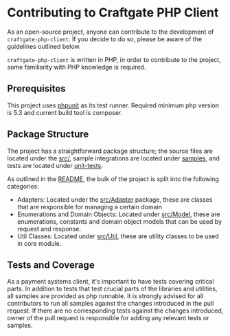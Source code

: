 
# Contributing to Craftgate PHP Client
As an open-source project, anyone can contribute to the development of `craftgate-php-client`. If you decide to do so, please be aware of the guidelines outlined below.

`craftgate-php-client` is written in PHP, in order to contribute to the project, some familiarity with PHP knowledge is required.

## Prerequisites
This project uses [phpunit](https://phpunit.de/) as its test runner. Required minimum php version is 5.3 and current build tool is composer.

## Package Structure
The project has a straightforward package structure; the source files are located under the [src/](src), sample integrations are located under [samples](samples), and tests are located under [unit-tests](unit-tests).

As outlined in the [README](./README.md), the bulk of the project is split into the following categories:

- Adapters: Located under the [src/Adapter](src/Adapter) package, these are classes that are responsible for managing a certain domain
- Enumerations and Domain Objects: Located under [src/Model](src/Model), these are enumerations, constants and domain object models that can be used by request and response.
- Util Classes: Located under [src/Util](src/Util), these are utility classes to be used in core module.

## Tests and Coverage
As a payment systems client, it's important to have tests covering critical parts. In addition to tests that test crucial parts of the libraries and utilities, all samples are provided as php runnable.
It is strongly advised for all contributors to run all samples against the changes introduced in the pull request. If there are no corresponding tests against the changes introduced, owner of the pull request is responsible for adding any relevant tests or samples.